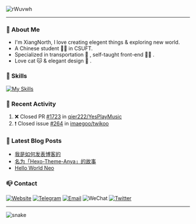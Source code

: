 ![rWuvwh](https://cdn.jsdelivr.net/gh/XiangNorth/Living-room-for-Pic@main/2022/07/rWuvwh.png)

---

### 🚀 About Me

- I'm XiangNorth, I love creating elegent things & exploring new world.
- A Chinese student 🧑‍🎓 in CSUFT.
- Specialized in transportation 🚅 , self-taught front-end 👨‍💻 .
- Love cat 🐱 & elegant design 🎨 .

### 🧰 Skills
[![My Skills](https://skillicons.dev/icons?i=ai,autocad,c,cpp,css,cloudflare,express,figma,git,github,html,java,js,jquery,kotlin,linux,md,materialui,mongodb,mysql,nextjs,nodejs,ps,react,sass,tailwind,ts,vercel,vscode,webpack&perline=10)](https://skillicons.dev)

### 🔖 Recent Activity

<!--START_SECTION:activity--> 
1. ❌ Closed PR [#1723](https://github.com/qier222/YesPlayMusic/pull/1723) in [qier222/YesPlayMusic](https://github.com/qier222/YesPlayMusic)
2. ❗️ Closed issue [#264](https://github.com/imaegoo/twikoo/issues/264) in [imaegoo/twikoo](https://github.com/imaegoo/twikoo)
<!--END_SECTION:activity-->

### 💫 Latest Blog Posts
<!-- BLOG-POST-LIST:START -->
- [我是如何发表博客的](https://xiangnorth.com/2022-07/how-i-publish-blog)
- [名为「Hexo-Theme-Anya」的故事](https://xiangnorth.com/2022-07/the-story-of-anya)
- [Hello World Neo](https://xiangnorth.com/2001-07/hello-world-neo)
<!-- BLOG-POST-LIST:END -->

### 📪 Contact

[![Website](https://img.shields.io/badge/Blog&#58;&#160;Hi&#44;&#160;XiangNorth&#33;-000000?style=for-the-badge&logo=About.me&logoColor=white)](https://xiangnorth.com)
[![Telegram](https://img.shields.io/badge/Telegram&#58;&#160;XiangNorth-2CA5E0?style=for-the-badge&logo=telegram&logoColor=white)](https://t.me/XiangNorth)
[![Email](https://img.shields.io/badge/Email&#58;&#160;i&#64;xiangnorth&#46;com-D14836?style=for-the-badge&logo=gmail&logoColor=white)](mailto:i@xiangnorth.com)
![WeChat](https://img.shields.io/badge/WeChat&#58;&#160;XiangNorth-07C160?style=for-the-badge&logo=wechat&logoColor=white)
[![Twitter](https://img.shields.io/badge/Twitter&#58;&#160;XiangNorth-1DA1F2?style=for-the-badge&logo=twitter&logoColor=white)](https://twitter.com/XiangNorth)

---

<picture>
  <source media="(prefers-color-scheme: dark)" srcset="https://cdn.jsdelivr.net/gh/XiangNorth/XiangNorth@output/github-snake-dark.svg">
  <source media="(prefers-color-scheme: light)" srcset="https://cdn.jsdelivr.net/gh/XiangNorth/XiangNorth@output/github-snake.svg">
  <img alt="snake" src="https://cdn.jsdelivr.net/gh/XiangNorth/XiangNorth@output/github-snake.svg">
</picture>
